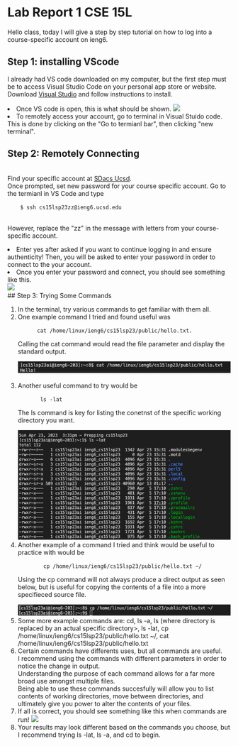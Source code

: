 # Lab Report 1 CSE 15L
Hello class, today I will give a step by step tutorial on how to log into a course-specific account on ieng6.

## Step 1: installing VScode
I already had VS code downloaded on my computer, but the first step must be to access Visual Studio Code on your personal app store or website.
 <br>Download [Visual Studio](https://code.visualstudio.com/) and follow instructions to install.
 <li>Once VS code is open, this is what should be shown. 


 <img src = "https://user-images.githubusercontent.com/130005419/230982176-812e9336-bd10-46de-bac3-9f8bc1ee4eeb.png">
 </li>
      
<li> To remotely access your account, go to terminal in Visual Stuido code. This is done by clicking on the "Go to termianl bar", then clicking "new terminal". 
 </li>
 

## Step 2:  Remotely Connecting
<br>Find your specific account at [SDacs Ucsd](https://sdacs.ucsd.edu/~icc/index.php). 
<br>Once prompted, set new password for your course specific account. Go to the termianl in VS Code and type 
 
        $ ssh cs15lsp23zz@ieng6.ucsd.edu
        
<br>However, replace the "zz" in the message with letters from your course-specific account.
<li> Enter yes after asked if you want to continue logging in and ensure authenticity! Then, you will be asked to enter your password in order to connect to the your account. 
<li> Once you enter your password and connect, you should see something like this.
 </li>
 <img src = "https://user-images.githubusercontent.com/130005419/230987541-7d3b3faa-1c18-4dc1-b7b0-0b1fd59b0bcb.png">

<br>
## Step 3: Trying Some Commands
<ol>
 
<li> In the terminal, try various commands to get familiar with them all. 
 <li> One example command I tried and found useful was 
         
          cat /home/linux/ieng6/cs15lsp23/public/hello.txt.
 Calling the cat command would read the file parameter and display the standard output.
 
<img src = "https://github.com/deliasi/cse15l-lab-reports/blob/main/Screen%20Shot%202023-04-23%20at%203.41.35%20PM.png">
   </li>
  <br>
  <li> Another useful command to try would be 
   
           ls -lat
   The ls command is key for listing the conetnst of the specific working directory you want.
   
<img src = "https://github.com/deliasi/cse15l-lab-reports/blob/main/Screen%20Shot%202023-04-23%20at%203.39.40%20PM.png">
   <br>
   <li> Another example of a command I tried and think would be useful to practice with would be 
    
            cp /home/linux/ieng6/cs15lsp23/public/hello.txt ~/
   Using the cp command will not always produce a direct output as seen below, but is useful for copying the contents of a file into a more specifieced source file.
    
 <img src = "https://github.com/deliasi/cse15l-lab-reports/blob/main/Screen%20Shot%202023-04-23%20at%203.49.28%20PM.png">
   <br>
    
<li> Some more example commands are: cd, ls -a, ls <directory> (where directory is replaced by an actual specific directory>, ls -lat, cp /home/linux/ieng6/cs15lsp23/public/hello.txt ~/, cat /home/linux/ieng6/cs15lsp23/public/hello.txt
<li> Certain commands have differents uses, but all commands are useful.
 <br> I recommend using the commands with different parameters in order to notice the change in output. 
 <br> Understanding the purpose of each command allows for a far more broad use amongst multiple files.
 <br> Being able to use these commands succesfully will allow you to list contents of working directories, move between directories, and ultimately give you power to alter the contents of your files.
<li> If all is correct, you should see something like this when commands are run!

<img src = "https://user-images.githubusercontent.com/130005419/230987757-621998fd-b815-4d8d-8044-9dd47457bceb.png">

<li> Your results may look different based on the commands you choose, but I recommend trying ls -lat, ls -a, and cd to begin.

 
